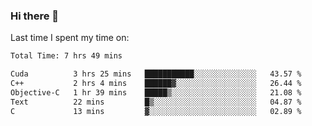 ### Hi there 👋

<!--
**Grav1tum/Grav1tum** is a ✨ _special_ ✨ repository because its `README.md` (this file) appears on your GitHub profile.

Here are some ideas to get you started:

- 🔭 I’m currently working on ...
- 🌱 I’m currently learning ...
- 👯 I’m looking to collaborate on ...
- 🤔 I’m looking for help with ...
- 💬 Ask me about ...
- 📫 How to reach me: ...
- 😄 Pronouns: ...
- ⚡ Fun fact: ...
-->
Last time I spent my time on:
<!--START_SECTION:waka-->

```txt
Total Time: 7 hrs 49 mins

Cuda          3 hrs 25 mins   ███████████░░░░░░░░░░░░░░   43.57 %
C++           2 hrs 4 mins    ██████▓░░░░░░░░░░░░░░░░░░   26.44 %
Objective-C   1 hr 39 mins    █████▒░░░░░░░░░░░░░░░░░░░   21.08 %
Text          22 mins         █▒░░░░░░░░░░░░░░░░░░░░░░░   04.87 %
C             13 mins         ▓░░░░░░░░░░░░░░░░░░░░░░░░   02.89 %
```

<!--END_SECTION:waka-->
